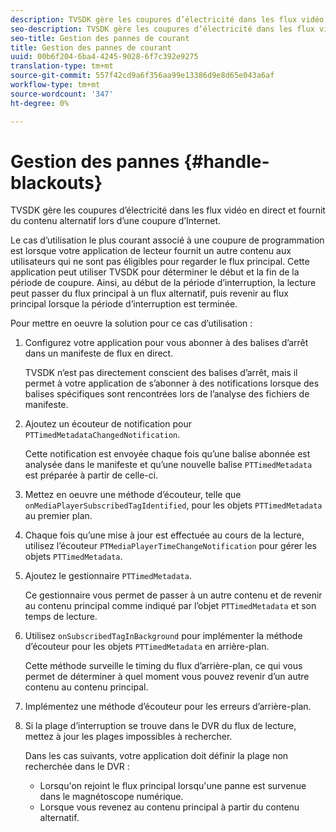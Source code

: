 ```yaml
---
description: TVSDK gère les coupures d’électricité dans les flux vidéo en direct et fournit du contenu alternatif lors d’une coupure d’Internet.
seo-description: TVSDK gère les coupures d’électricité dans les flux vidéo en direct et fournit du contenu alternatif lors d’une coupure d’Internet.
seo-title: Gestion des pannes de courant
title: Gestion des pannes de courant
uuid: 00b6f204-6ba4-4245-9028-6f7c392e9275
translation-type: tm+mt
source-git-commit: 557f42cd9a6f356aa99e13386d9e8d65e043a6af
workflow-type: tm+mt
source-wordcount: '347'
ht-degree: 0%

---
```



# Gestion des pannes {#handle-blackouts}

TVSDK gère les coupures d’électricité dans les flux vidéo en direct et fournit du contenu alternatif lors d’une coupure d’Internet.

Le cas d’utilisation le plus courant associé à une coupure de programmation est lorsque votre application de lecteur fournit un autre contenu aux utilisateurs qui ne sont pas éligibles pour regarder le flux principal. Cette application peut utiliser TVSDK pour déterminer le début et la fin de la période de coupure. Ainsi, au début de la période d’interruption, la lecture peut passer du flux principal à un flux alternatif, puis revenir au flux principal lorsque la période d’interruption est terminée.

Pour mettre en oeuvre la solution pour ce cas d’utilisation :

1. Configurez votre application pour vous abonner à des balises d’arrêt dans un manifeste de flux en direct.

   TVSDK n’est pas directement conscient des balises d’arrêt, mais il permet à votre application de s’abonner à des notifications lorsque des balises spécifiques sont rencontrées lors de l’analyse des fichiers de manifeste.
1. Ajoutez un écouteur de notification pour `PTTimedMetadataChangedNotification`.

   Cette notification est envoyée chaque fois qu’une balise abonnée est analysée dans le manifeste et qu’une nouvelle balise `PTTimedMetadata` est préparée à partir de celle-ci.

1. Mettez en oeuvre une méthode d’écouteur, telle que `onMediaPlayerSubscribedTagIdentified`, pour les objets `PTTimedMetadata` au premier plan.

1. Chaque fois qu’une mise à jour est effectuée au cours de la lecture, utilisez l’écouteur `PTMediaPlayerTimeChangeNotification` pour gérer les objets `PTTimedMetadata`.

1. Ajoutez le gestionnaire `PTTimedMetadata`.

   Ce gestionnaire vous permet de passer à un autre contenu et de revenir au contenu principal comme indiqué par l’objet `PTTimedMetadata` et son temps de lecture.

1. Utilisez `onSubscribedTagInBackground` pour implémenter la méthode d’écouteur pour les objets `PTTimedMetadata` en arrière-plan.

   Cette méthode surveille le timing du flux d’arrière-plan, ce qui vous permet de déterminer à quel moment vous pouvez revenir d’un autre contenu au contenu principal.

1. Implémentez une méthode d’écouteur pour les erreurs d’arrière-plan.
1. Si la plage d’interruption se trouve dans le DVR du flux de lecture, mettez à jour les plages impossibles à rechercher.

   Dans les cas suivants, votre application doit définir la plage non recherchée dans le DVR :

   * Lorsqu&#39;on rejoint le flux principal lorsqu&#39;une panne est survenue dans le magnétoscope numérique.
   * Lorsque vous revenez au contenu principal à partir du contenu alternatif.